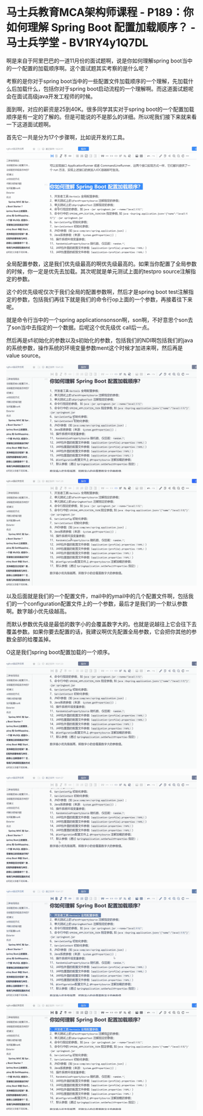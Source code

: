 # 马士兵教育MCA架构师课程 - P189：你如何理解 Spring Boot 配置加载顺序？ - 马士兵学堂 - BV1RY4y1Q7DL

啊是来自于阿里巴巴的一道11月份的面试题啊，说是你如何理解spring boot当中的一个配置的加载顺序啊。这个面试题其实考察的是什么呢？

考察的是你对于spring boot当中的一些配置文件加载顺序的一个理解，先加载什么后加载什么，包括你对于spring boot启动流程的一个理解啊。而这道面试题呢会在面试高级java开发工程师的时候。

面到啊，对应的薪资是25到40K。很多同学其实对于spring boot的一个配置加载顺序是有一定的了解的。但是可能说的不是那么的详细。所以呢我们接下来就来看一下这道面试题啊。

首先它一共是分为17个步骤啊，比如说开发的工具。

![](img/22798a5c669880f9febbf889044e03d8_1.png)

全局配置参数，这是我们优先级最高的啊优先级最高的。如果当你配置了全局参数的时候，你一定是优先去加载。其次呢就是单元测试上面的testpro source注解指定的参数。

这个的优先级呢仅次于我们全局的配置参数啊，然后才是spring boot test注解指定的参数，包括我们再往下就是我们的命令行op上面的一个参数，再接着往下来呢。

就是命令行当中的一个spring applicationsonson啊，son啊，不好意思个son去了son当中去指定的一个数据。后呢这个优先级优 call后一点。

然后再是sfi初始化的参数以及s初始化的参数，包括我们的NDI啊包括我们的java的系统参数，操作系统的环境变量参数ment这个时候才加进来啊，然后再是 value source。



![](img/22798a5c669880f9febbf889044e03d8_3.png)

![](img/22798a5c669880f9febbf889044e03d8_4.png)

以及后面就是我们的一个配置文件，mail中的ymail中的几个配置文件啊，包括我们的一个configuration配置文件上的一个参数，最后才是我们的一个默认参数啊。数字越小优先级越高。

而默认参数优先级是最低的数字小的会覆盖数字大的。也就是说越往上它会往下去覆盖参数。如果你要去配置的话，我建议啊优先配置全局参数，它会把你其他的参数全部的给覆盖掉。

O这是我们spring boot配置加载的一个顺序。

![](img/22798a5c669880f9febbf889044e03d8_6.png)

![](img/22798a5c669880f9febbf889044e03d8_7.png)

![](img/22798a5c669880f9febbf889044e03d8_8.png)

![](img/22798a5c669880f9febbf889044e03d8_9.png)